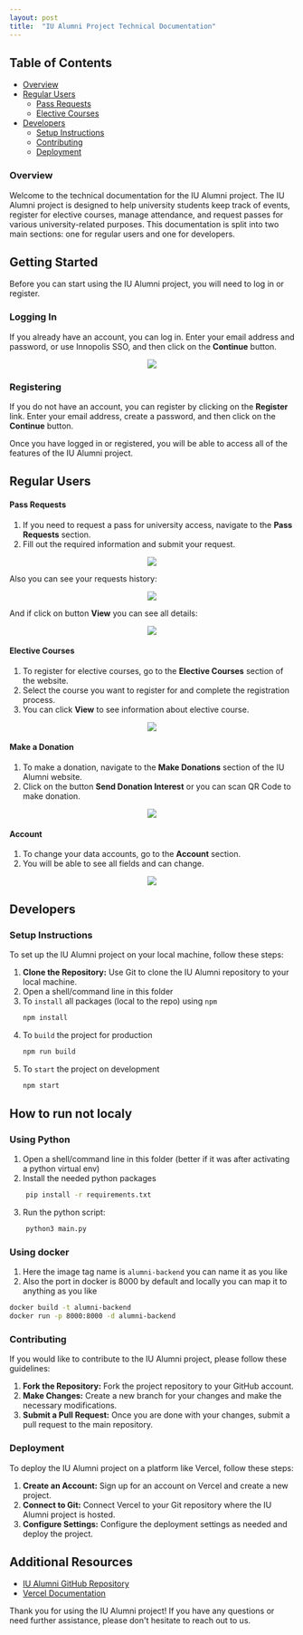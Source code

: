 ```yaml
---
layout: post
title:  "IU Alumni Project Technical Documentation"
---
```


## Table of Contents

- [Overview](#Overview)
- [Regular Users](#Regular-Users)
    - [Pass Requests](#Pass-Requests)
    - [Elective Courses](#Electivec-courses)
- [Developers](#Developers)
    - [Setup Instructions](#Setup-Instructions)
    - [Contributing](#Contributing)
    - [Deployment](#Deployment)
    
### Overview <a name="Overview"></a>
Welcome to the technical documentation for the IU Alumni project. The IU Alumni project is designed to help university students keep track of events, register for elective courses, manage attendance, and request passes for various university-related purposes. This documentation is split into two main sections: one for regular users and one for developers. 


## Getting Started

Before you can start using the IU Alumni project, you will need to log in or register.

### Logging In

If you already have an account, you can log in. Enter your email address and password, or use Innopolis SSO, and then click on the **Continue** button.

<p align="center">
  <img src="/myblog/images/Screenshot_9.png" />
</p>

### Registering

If you do not have an account, you can register by clicking on the **Register** link. Enter your email address, create a password, and then click on the **Continue** button.

Once you have logged in or registered, you will be able to access all of the features of the IU Alumni project.

## Regular Users <a name="Regular-Users"></a>


#### **Pass Requests** <a name="Pass-Requests"></a>

1. If you need to request a pass for university access, navigate to the **Pass Requests** section.
2. Fill out the required information and submit your request.

<p align="center">
  <img src="/myblog/images/Screenshot_8.png" />
</p>

Also you can see your requests history:
<p align="center">
  <img src="/myblog/images/Screenshot_13.png" />
</p>

And if click on button **View** you can see all details:
<p align="center">
  <img src="/myblog/images/Screenshot_14.png" />
</p>

#### **Elective Courses** <a name="Electivec-courses"></a>

1. To register for elective courses, go to the **Elective Courses** section of the website.
2. Select the course you want to register for and complete the registration process.
3. You can click **View** to see information about elective course.

<p align="center">
  <img src="/myblog/images/Screenshot_10.png" />
</p>

#### **Make a Donation**

1. To make a donation, navigate to the **Make Donations** section of the IU Alumni website.
2. Click on the button **Send Donation Interest** or you can scan QR Code to make donation.

<p align="center">
  <img src="/myblog/images/Screenshot_11.png" />
</p>

#### **Account**

1. To change your data accounts, go to the **Account** section.
2. You will be able to see all fields and can change.

<p align="center">
  <img src="/myblog/images/Screenshot_12.png" />
</p>


## Developers <a name="Developers"></a>

### Setup Instructions <a name="Setup-Instructions"></a>

To set up the IU Alumni project on your local machine, follow these steps:

1. **Clone the Repository:** Use Git to clone the IU Alumni repository to your local machine.
2. Open a shell/command line in this folder
3. To `install` all packages (local to the repo) using `npm`
    ```bash
    npm install
    ```
4. To `build` the project for production
    ```bash
    npm run build
    ```
5. To `start` the project on development
    ```bash
    npm start
    ```

## How to run not localy

### Using Python
1. Open a shell/command line in this folder (better if it was after activating a python virtual env)
2. Install the needed python packages
```bash
    pip install -r requirements.txt
```
3. Run the python script:
```bash
    python3 main.py
```

### Using docker
1. Here the image tag name is `alumni-backend` you can name it as you like
2. Also the port in docker is 8000 by default and locally you can map it to anything as you like

```bash
docker build -t alumni-backend
docker run -p 8000:8000 -d alumni-backend
```

### Contributing <a name="Contributing"></a>

If you would like to contribute to the IU Alumni project, please follow these guidelines:

1. **Fork the Repository:** Fork the project repository to your GitHub account.
2. **Make Changes:** Create a new branch for your changes and make the necessary modifications.
3. **Submit a Pull Request:** Once you are done with your changes, submit a pull request to the main repository.

### Deployment <a name="Deployment"></a>

To deploy the IU Alumni project on a platform like Vercel, follow these steps:

1. **Create an Account:** Sign up for an account on Vercel and create a new project.
2. **Connect to Git:** Connect Vercel to your Git repository where the IU Alumni project is hosted.
3. **Configure Settings:** Configure the deployment settings as needed and deploy the project.

## Additional Resources

- [IU Alumni GitHub Repository](https://github.com/TheSharpOwl/inno-alumni-portal)
- [Vercel Documentation](https://vercel.com/docs)

Thank you for using the IU Alumni project! If you have any questions or need further assistance, please don't hesitate to reach out to us.
